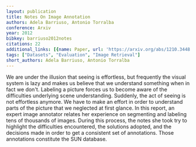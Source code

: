 ```yaml
---
layout: publication
title: Notes On Image Annotation
authors: Adela Barriuso, Antonio Torralba
conference: Arxiv
year: 2012
bibkey: barriuso2012notes
citations: 22
additional_links: [{name: Paper, url: 'https://arxiv.org/abs/1210.3448'}]
tags: ["Datasets", "Evaluation", "Image Retrieval"]
short_authors: Adela Barriuso, Antonio Torralba
---
```

We are under the illusion that seeing is effortless, but frequently the
visual system is lazy and makes us believe that we understand something when in
fact we don't. Labeling a picture forces us to become aware of the difficulties
underlying scene understanding. Suddenly, the act of seeing is not effortless
anymore. We have to make an effort in order to understand parts of the picture
that we neglected at first glance.
  In this report, an expert image annotator relates her experience on
segmenting and labeling tens of thousands of images. During this process, the
notes she took try to highlight the difficulties encountered, the solutions
adopted, and the decisions made in order to get a consistent set of
annotations. Those annotations constitute the SUN database.